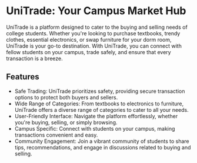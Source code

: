 # UniTrade: Your Campus Market Hub
UniTrade is a platform designed to cater to the buying and selling needs of college students. Whether you're looking to purchase textbooks, trendy clothes, essential electronics, or swap furniture for your dorm room, UniTrade is your go-to destination. With UniTrade, you can connect with fellow students on your campus, trade safely, and ensure that every transaction is a breeze.

## Features
- Safe Trading: UniTrade prioritizes safety, providing secure transaction options to protect both buyers and sellers.
- Wide Range of Categories: From textbooks to electronics to furniture, UniTrade offers a diverse range of categories to cater to all your needs.
- User-Friendly Interface: Navigate the platform effortlessly, whether you're buying, selling, or simply browsing.
- Campus Specific: Connect with students on your campus, making transactions convenient and easy.
- Community Engagement: Join a vibrant community of students to share tips, recommendations, and engage in discussions related to buying and selling.
